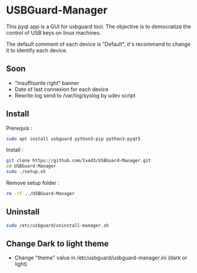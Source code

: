 # USBGuard-Manager

This pyqt app is a GUI for usbguard tool. The objective is to democratize the control of USB keys on linux machines.

The default comment of each device is "Default", it's recommand to change it to identify each device.

## Soon

- "Insuffisante right" banner
- Date of last connexion for each device
- Rewrite log send to /var/log/syslog by udev script

## Install

Prerequis :

```sh
sudo apt install usbguard python3-pip python3-pyqt5
```

Install :

```sh
git clone https://github.com/Ixod3/USBGuard-Manager.git
cd USBGuard-Manager
sudo ./setup.sh
```

Remove setup folder :

```sh
rm -rf ../USBGuard-Manager
```

## Uninstall

```sh
sudo /etc/usbguard/uninstall-manager.sh
```

## Change Dark to light theme

- Change "theme" value in /etc/usbguard/usbguard-manager.ini (dark or light)